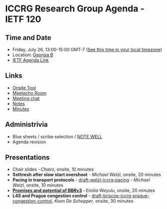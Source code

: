 # ICCRG Research Group Agenda - IETF 120

## Time and Date

* Friday, July 26, 13:00-15:00 GMT-7 ([See this time in your local timezone](https://www.timeanddate.com/worldclock/fixedtime.html?msg=ICCRG+at+IETF+120&iso=20240726T13&p1=256&ah=2))
* Location: [Georgia B](https://datatracker.ietf.org/meeting/120/floor-plan?room=georgia-b)
* [IETF Agenda Link](https://datatracker.ietf.org/meeting/120/agenda/?show=iccrg)

## Links

* [Onsite Tool](https://meetings.conf.meetecho.com/onsite120/?group=iccrg&short=iccrg&item=1)
* [Meetecho Room](https://meetings.conf.meetecho.com/ietf120/?group=iccrg&short=iccrg&item=1)
* [Meeting chat](https://zulip.ietf.org/#narrow/stream/iccrg)
* [Notes](https://notes.ietf.org/notes-ietf-120-iccrg) 
* [Minutes](https://datatracker.ietf.org/doc/minutes-120-iccrg/)

## Administrivia

* Blue sheets / scribe selection / [NOTE WELL](https://www.irtf.org/policies/irtf-note-well-2021-05.pdf) 
* Agenda revision

## Presentations

- Chair slides - _Chairs_, onsite, 10 minutes
- **Ssthresh after slow start overshoot** - _Michael Welzl_, onsite, 20 minutes
- **Pacing in transport protocols** - [draft-welzl-iccrg-pacing](https://datatracker.ietf.org/doc/draft-welzl-iccrg-pacing/) - _Michael Welzl_, onsite, 10 minutes
- **[Promises and potential of BBRv3](https://inet-bbrv3eval.mpi-inf.mpg.de/)** - _Emilia Weyulu_, onsite, 20 minutes
- **L4S and Prague congestion control** - [draft-briscoe-iccrg-prague-congestion-control](https://datatracker.ietf.org/doc/draft-briscoe-iccrg-prague-congestion-control/), _Koen De Schepper_, onsite, 30 minutes
